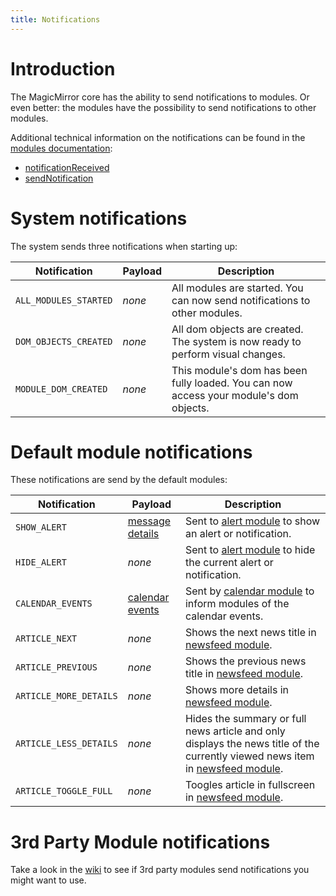 ```yaml
---
title: Notifications
---
```


# Introduction

The MagicMirror core has the ability to send notifications to modules. Or even better: the modules have the possibility
to send notifications to other modules.

Additional technical information on the notifications can be found in the [modules documentation](/development/introduction.md#general-advice):

- [notificationReceived](/development/core-module-file.md#subclassable-module-methods)
- [sendNotification](/development/core-module-file.md#module-instance-methods)

# System notifications

The system sends three notifications when starting up:

| Notification          | Payload | Description                                                                            |
| --------------------- | ------- | -------------------------------------------------------------------------------------- |
| `ALL_MODULES_STARTED` | _none_  | All modules are started. You can now send notifications to other modules.              |
| `DOM_OBJECTS_CREATED` | _none_  | All dom objects are created. The system is now ready to perform visual changes.        |
| `MODULE_DOM_CREATED`  | _none_  | This module's dom has been fully loaded. You can now access your module's dom objects. |

# Default module notifications

These notifications are send by the default modules:

| Notification           | Payload                                                                                                          | Description                                                                                                                                                                                                   |
| ---------------------- | ---------------------------------------------------------------------------------------------------------------- | ------------------------------------------------------------------------------------------------------------------------------------------------------------------------------------------------------------- |
| `SHOW_ALERT`           | [message details](https://github.com/MichMich/MagicMirror/tree/master/modules/default/alert#notification-params) | Sent to [alert module](https://github.com/MichMich/MagicMirror/tree/master/modules/default/alert) to show an alert or notification.                                                                           |
| `HIDE_ALERT`           | _none_                                                                                                           | Sent to [alert module](https://github.com/MichMich/MagicMirror/tree/master/modules/default/alert) to hide the current alert or notification.                                                                  |
| `CALENDAR_EVENTS`      | [calendar events](https://github.com/MichMich/MagicMirror/tree/master/modules/default/calendar)                  | Sent by [calendar module](https://github.com/MichMich/MagicMirror/tree/master/modules/default/calendar) to inform modules of the calendar events.                                                             |
| `ARTICLE_NEXT`         | _none_                                                                                                           | Shows the next news title in [newsfeed module](https://github.com/MichMich/MagicMirror/tree/master/modules/default/newsfeed).                                                                                 |
| `ARTICLE_PREVIOUS`     | _none_                                                                                                           | Shows the previous news title in [newsfeed module](https://github.com/MichMich/MagicMirror/tree/master/modules/default/newsfeed).                                                                             |
| `ARTICLE_MORE_DETAILS` | _none_                                                                                                           | Shows more details in [newsfeed module](https://github.com/MichMich/MagicMirror/tree/master/modules/default/newsfeed).                                                                                        |
| `ARTICLE_LESS_DETAILS` | _none_                                                                                                           | Hides the summary or full news article and only displays the news title of the currently viewed news item in [newsfeed module](https://github.com/MichMich/MagicMirror/tree/master/modules/default/newsfeed). |
| `ARTICLE_TOGGLE_FULL`  | _none_                                                                                                           | Toogles article in fullscreen in [newsfeed module](https://github.com/MichMich/MagicMirror/tree/master/modules/default/newsfeed).                                                                             |

# 3rd Party Module notifications

Take a look in the [wiki](https://github.com/MichMich/MagicMirror/wiki/) to see if 3rd party modules send notifications you might want to use.

